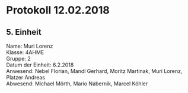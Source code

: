# Protokoll 12.02.2018
## 5. Einheit

Name: Muri Lorenz <br>
Klasse: 4AHME <br>
Gruppe: 2 <br>
Datum der Einheit: 6.2.2018 <br>
Anwesend: Nebel Florian, Mandl Gerhard,  Moritz Martinak,  Muri Lorenz, Platzer Andreas <br>
Abwesend: Michael Mörth, Mario Nabernik, Marcel Köhler <br>
